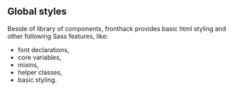 ## Global styles

Beside of library of components, fronthack provides basic html styling and other following Sass features, like:

* font declarations,
* core variables,
* mixins,
* helper classes,
* basic styling.